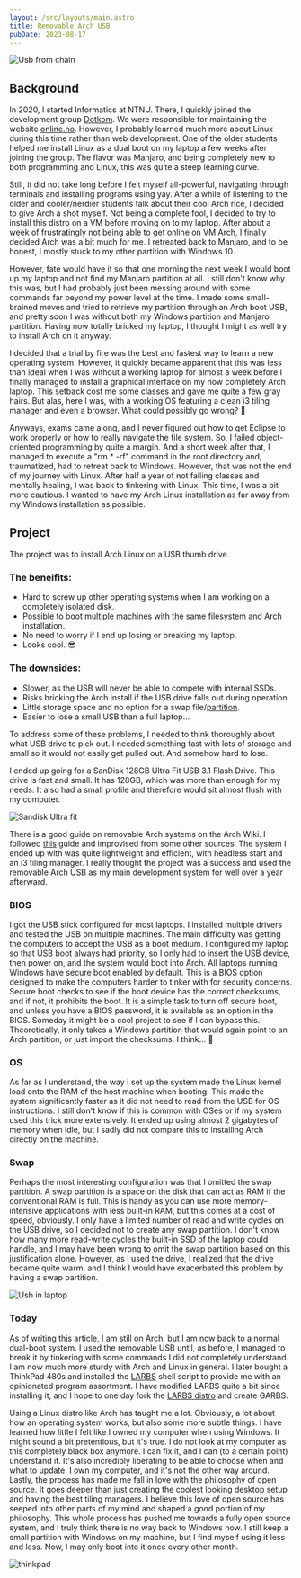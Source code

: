 ```yaml
---
layout: /src/layouts/main.astro
title: Removable Arch USB
pubDate: 2023-08-17
---
```



![Usb from chain](/images/usbCool.jpg)

## Background
In 2020, I started Informatics at NTNU. There, I quickly joined the development group [Dotkom](https://old.online.ntnu.no/#!about/dotkom). We were responsible for maintaining the website [online.no](https://old.online.ntnu.no/). However, I probably learned much more about Linux during this time rather than web development. One of the older students helped me install Linux as a dual boot on my laptop a few weeks after joining the group. The flavor was Manjaro, and being completely new to both programming and Linux, this was quite a steep learning curve.

Still, it did not take long before I felt myself all-powerful, navigating through terminals and installing programs using yay. After a while of listening to the older and cooler/nerdier students talk about their cool Arch rice, I decided to give Arch a shot myself. Not being a complete fool, I decided to try to install this distro on a VM before moving on to my laptop. After about a week of frustratingly not being able to get online on VM Arch, I finally decided Arch was a bit much for me. I retreated back to Manjaro, and to be honest, I mostly stuck to my other partition with Windows 10.

However, fate would have it so that one morning the next week I would boot up my laptop and not find my Manjaro partition at all. I still don't know why this was, but I had probably just been messing around with some commands far beyond my power level at the time. I made some small-brained moves and tried to retrieve my partition through an Arch boot USB, and pretty soon I was without both my Windows partition and Manjaro partition. Having now totally bricked my laptop, I thought I might as well try to install Arch on it anyway.

I decided that a trial by fire was the best and fastest way to learn a new operating system. However, it quickly became apparent that this was less than ideal when I was without a working laptop for almost a week before I finally managed to install a graphical interface on my now completely Arch laptop. This setback cost me some classes and gave me quite a few gray hairs. But alas, here I was, with a working OS featuring a clean i3 tiling manager and even a browser. What could possibly go wrong? 🥴

Anyways, exams came along, and I never figured out how to get Eclipse to work properly or how to really navigate the file system. So, I failed object-oriented programming by quite a margin. And a short week after that, I managed to execute a "rm * -rf" command in the root directory and, traumatized, had to retreat back to Windows. However, that was not the end of my journey with Linux. After half a year of not failing classes and mentally healing, I was back to tinkering with Linux. This time, I was a bit more cautious. I wanted to have my Arch Linux installation as far away from my Windows installation as possible.

## Project
The project was to install Arch Linux on a USB thumb drive.

### The beneifits:
- Hard to screw up other operating systems when I am working on a completely isolated disk.
- Possible to boot multiple machines with the same filesystem and Arch installation.
- No need to worry if I end up losing or breaking my laptop.
- Looks cool. 😎

### The downsides:
- Slower, as the USB will never be able to compete with internal SSDs.
- Risks bricking the Arch install if the USB drive falls out during operation.
- Little storage space and no option for a swap file/[partition](#swap).
- Easier to lose a small USB than a full laptop...

To address some of these problems, I needed to think thoroughly about what USB drive to pick out. I needed something fast with lots of storage and small so it would not easily get pulled out. And somehow hard to lose.

I ended up going for a SanDisk 128GB Ultra Fit USB 3.1 Flash Drive. This drive is fast and small. It has 128GB, which was more than enough for my needs. It also had a small profile and therefore would sit almost flush with my computer.

![Sandisk Ultra fit](/images/sandisk.jpg)

There is a good guide on removable Arch systems on the Arch Wiki. I followed [this](https://wiki.archlinux.org/title/Install_Arch_Linux_on_a_removable_medium) guide and improvised from some other sources. The system I ended up with was quite lightweight and efficient, with headless start and an i3 tiling manager. I really thought the project was a success and used the removable Arch USB as my main development system for well over a year afterward.

### BIOS
I got the USB stick configured for most laptops. I installed multiple drivers and tested the USB on multiple machines. The main difficulty was getting the computers to accept the USB as a boot medium. I configured my laptop so that USB boot always had priority, so I only had to insert the USB device, then power on, and the system would boot into Arch. All laptops running Windows have secure boot enabled by default. This is a BIOS option designed to make the computers harder to tinker with for security concerns. Secure boot checks to see if the boot device has the correct checksums, and if not, it prohibits the boot. It is a simple task to turn off secure boot, and unless you have a BIOS password, it is available as an option in the BIOS. Someday it might be a cool project to see if I can bypass this. Theoretically, it only takes a Windows partition that would again point to an Arch partition, or just import the checksums. I think... 🤔

### OS
As far as I understand, the way I set up the system made the Linux kernel load onto the RAM of the host machine when booting. This made the system significantly faster as it did not need to read from the USB for OS instructions. I still don't know if this is common with OSes or if my system used this trick more extensively. It ended up using almost 2 gigabytes of memory when idle, but I sadly did not compare this to installing Arch directly on the machine.

### Swap
Perhaps the most interesting configuration was that I omitted the swap partition. A swap partition is a space on the disk that can act as RAM if the conventional RAM is full. This is handy as you can use more memory-intensive applications with less built-in RAM, but this comes at a cost of speed, obviously. I only have a limited number of read and write cycles on the USB drive, so I decided not to create any swap partition. I don't know how many more read-write cycles the built-in SSD of the laptop could handle, and I may have been wrong to omit the swap partition based on this justification alone. However, as I used the drive, I realized that the drive became quite warm, and I think I would have exacerbated this problem by having a swap partition.

![Usb in laptop](/images/usb.jpg)

### Today
As of writing this article, I am still on Arch, but I am now back to a normal dual-boot system. I used the removable USB until, as before, I managed to break it by tinkering with some commands I did not completely understand. I am now much more sturdy with Arch and Linux in general. I later bought a ThinkPad 480s and installed the [LARBS](https://larbs.xyz/) shell script to provide me with an opinionated program assortment. I have modified LARBS quite a bit since installing it, and I hope to one day fork the [LARBS distro](https://github.com/LukeSmithxyz/LARBS) and create GARBS.

Using a Linux distro like Arch has taught me a lot. Obviously, a lot about how an operating system works, but also some more subtle things. I have learned how little I felt like I owned my computer when using Windows. It might sound a bit pretentious, but it's true. I do not look at my computer as this completely black box anymore. I can fix it, and I can (to a certain point) understand it. It's also incredibly liberating to be able to choose when and what to update. I own my computer, and it's not the other way around. Lastly, the process has made me fall in love with the philosophy of open source. It goes deeper than just creating the coolest looking desktop setup and having the best tiling managers. I believe this love of open source has seeped into other parts of my mind and shaped a good portion of my philosophy. This whole process has pushed me towards a fully open source system, and I truly think there is no way back to Windows now. I still keep a small partition with Windows on my machine, but I find myself using it less and less. Now, I may only boot into it once every other month.

![thinkpad](/images/thinkpad.jpg)